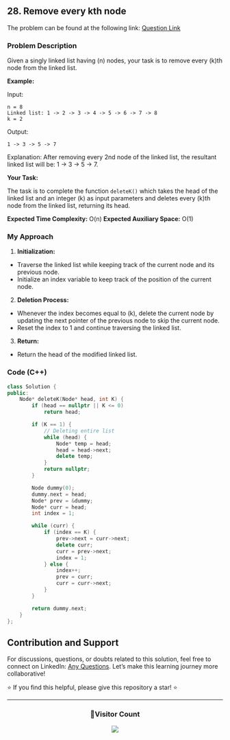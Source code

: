 ## 28. Remove every kth node

The problem can be found at the following link: [Question Link](https://www.geeksforgeeks.org/problems/remove-every-kth-node/1)

### Problem Description

Given a singly linked list having \(n\) nodes, your task is to remove every \(k\)th node from the linked list.

**Example:**

Input:

```
n = 8
Linked list: 1 -> 2 -> 3 -> 4 -> 5 -> 6 -> 7 -> 8
k = 2
```

Output:

```
1 -> 3 -> 5 -> 7
```

Explanation:
After removing every 2nd node of the linked list, the resultant linked list will be: 1 -> 3 -> 5 -> 7.

**Your Task:**

The task is to complete the function `deleteK()` which takes the head of the linked list and an integer \(k\) as input parameters and deletes every \(k\)th node from the linked list, returning its head.

**Expected Time Complexity:** O(n)
**Expected Auxiliary Space:** O(1)

### My Approach

1. **Initialization:**

- Traverse the linked list while keeping track of the current node and its previous node.
- Initialize an index variable to keep track of the position of the current node.

2. **Deletion Process:**

- Whenever the index becomes equal to \(k\), delete the current node by updating the next pointer of the previous node to skip the current node.
- Reset the index to 1 and continue traversing the linked list.

3. **Return:**

- Return the head of the modified linked list.

### Code (C++)

```cpp
class Solution {
public:
    Node* deleteK(Node* head, int K) {
        if (head == nullptr || K <= 0)
            return head;

        if (K == 1) {
            // Deleting entire list
            while (head) {
                Node* temp = head;
                head = head->next;
                delete temp;
            }
            return nullptr;
        }

        Node dummy(0);
        dummy.next = head;
        Node* prev = &dummy;
        Node* curr = head;
        int index = 1;

        while (curr) {
            if (index == K) {
                prev->next = curr->next;
                delete curr;
                curr = prev->next;
                index = 1;
            } else {
                index++;
                prev = curr;
                curr = curr->next;
            }
        }

        return dummy.next;
    }
};
```

## Contribution and Support

For discussions, questions, or doubts related to this solution, feel free to connect on LinkedIn: [Any Questions](https://www.linkedin.com/in/patel-hetkumar-sandipbhai-8b110525a/). Let’s make this learning journey more collaborative!

⭐ If you find this helpful, please give this repository a star! ⭐

---

<div align="center">
  <h3><b>📍Visitor Count</b></h3>
</div>

<p align="center">
  <img src="https://visitor-badge.laobi.icu/badge?page_id=Hunterdii.GeeksforGeeks-POTD" />
</p>

